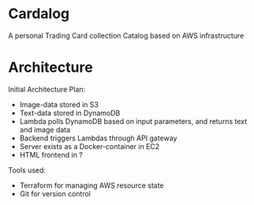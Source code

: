 # Cardalog
A personal Trading Card collection Catalog based on AWS infrastructure

# Architecture

Initial Architecture Plan:

- Image-data stored in S3
- Text-data stored in DynamoDB
- Lambda polls DynamoDB based on input parameters, and returns text and image data
- Backend triggers Lambdas through API gateway
- Server exists as a Docker-container in EC2
- HTML frontend in ?

Tools used:

- Terraform for managing AWS resource state
- Git for version control
